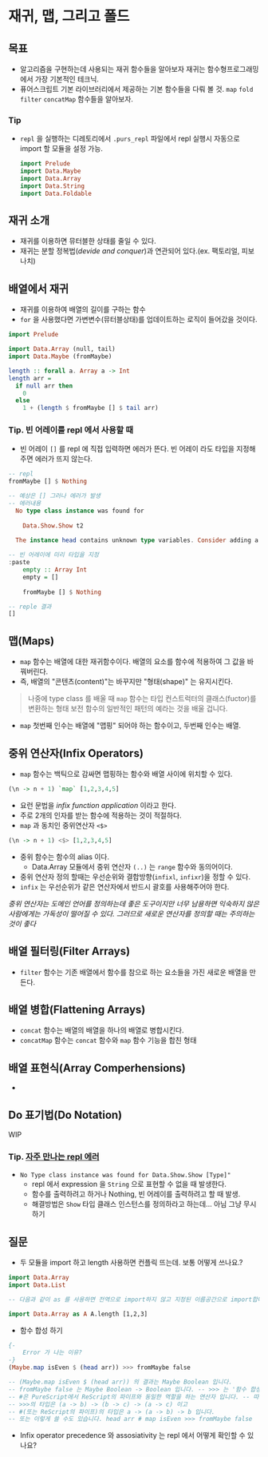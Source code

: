 # 재귀, 맵, 그리고 폴드

## 목표
- 알고리즘을 구현하는데 사용되는 재귀 함수들을 알아보자
	재귀는 함수형프로그래밍에서 가장 기본적인 테크닉.
- 퓨어스크립트 기본 라이브러리에서 제공하는 기본 함수들을 다뤄 볼 것.
	`map` `fold` `filter` `concatMap`  함수들을 알아보자.

### Tip
- `repl` 을 실행하는 디레토리에서 `.purs_repl`  파일에서  repl 실행시 자동으로 import 할 모듈을 설정 가능.
	```PureScript
	import Prelude
	import Data.Maybe 
	import Data.Array
	import Data.String
	import Data.Foldable
	```

## 재귀 소개
- 재귀를 이용하면 뮤터블한 상태를 줄일 수 있다.
- 재귀는 분할 정복법(*devide and conquer*)과 연관되어 있다.(ex. 팩토리얼, 피보나치)

## 배열에서 재귀
- 재귀를 이용하여 배열의 길이를 구하는 함수
- `for` 을 사용했다면 가변변수(뮤터블상태)를 업데이트하는 로직이 들어갔을 것이다.
```PureScript
import Prelude

import Data.Array (null, tail)
import Data.Maybe (fromMaybe)

length :: forall a. Array a -> Int
length arr =
  if null arr then
	0
  else
	1 + (length $ fromMaybe [] $ tail arr)
```

### Tip. 빈 어레이를 repl 에서 사용할 때
- 빈 어레이 `[]` 를 repl 에 직접 입력하면 에러가 뜬다. 빈 어레이 라도 타입을 지정해주면 에러가 뜨지 않는다.
```PureScript
-- repl
fromMaybe [] $ Nothing 

-- 예상은 [] 그러나 에러가 발생
-- 에러내용
  No type class instance was found for
					 
	Data.Show.Show t2
					 
  The instance head contains unknown type variables. Consider adding a type annotation.

-- 빈 어레이에 미리 타입을 지정
:paste
	empty :: Array Int
	empty = []
	
	fromMaybe [] $ Nothing

-- reple 결과
[]
```

## 맵(Maps)
- `map` 함수는 배열에 대한 재귀함수이다. 배열의 요소를 함수에 적용하여 그 값을 바꿔버린다.
- 즉, 배열의 "콘텐츠(content)"는 바꾸지만 "형태(shape)" 는 유지시킨다.

> 나중에 type class 를 배울 때 `map` 함수는 타입 컨스트럭터의 클래스(fuctor)를 변환하는 형태 보전 함수의 일반적인 패턴의 예라는 것을 배울 겁니다.
- `map` 첫번째 인수는 배열에 "맵핑" 되어야 하는 함수이고, 두번째 인수는 배열.

## 중위 연산자(Infix Operators)
- `map` 함수는 백틱으로 감싸면 맵핑하는 함수와 배열 사이에 위치할 수 있다.
```PureScript
(\n -> n + 1) `map` [1,2,3,4,5]
```
- 요런 문법을 *infix function application* 이라고 한다.
- 주로 2개의 인자를 받는 함수에 적용하는 것이 적절하다.
- `map` 과 동치인 중위연산자 `<$>` 
```PureScript
(\n -> n + 1) <$> [1,2,3,4,5]
```
- 중위 함수는 함수의 alias 이다.
	- Data.Array 모듈에서 중위 연산자 `(..)`  는 `range` 함수와 동의어이다.
- 중위 연산자 정의 할때는 우선순위와 결합방향(`infixl`, `infixr`)을 정할 수 있다.
- `infix`  는 우선순위가 같은 연산자에서 반드시 괄호를 사용해주어야 한다.
	
*중위 연산자는 도메인 언어를 정의하는데 좋은  도구이지만 너무 남용하면 익숙하지 않은 사람에게는 가독성이 떨어질 수 있다. 그러므로 새로운 연산자를 정의할 때는 주의하는 것이 좋다*

## 배열 필터링(Filter Arrays)
- `filter`  함수는 기존 배열에서 함수를 참으로 하는 요소들을 가진 새로운 배열을 만든다.

## 배열 병합(Flattening Arrays)
- `concat`  함수는 배열의 배열을 하나의 배열로 병합시킨다.
- `concatMap` 함수는 `concat`  함수와 `map` 함수 기능을 합친 형태

## 배열 표현식(Array Comperhensions)
  -

## Do 표기법(Do Notation)
WIP


### Tip. [자주 만나는 repl 에러](https://jordanmartinez.github.io/purescript-jordans-reference-site/content/01-Getting-Started/05-The-REPL.html#possible-outputted-repl-errors)
- `No Type class instance was found for Data.Show.Show [Type]"`
	- repl 에서 expression 을 `String` 으로 표현할 수 없을 때 발생한다.
	- 함수를 출력하려고 하거나 Nothing, 빈 어레이를 출력하려고 할 때 발생.
	- 해결방법은 `Show`  타입 클래스 인스턴스를 정의하라고 하는데... 아님 그냥 무시하기
	
	
## 질문
- 두 모듈을 import 하고 length 사용하면 컨플릭 뜨는데. 보통 어떻게 쓰나요.? 
```PureScript
import Data.Array 
import Data.List 

-- 다음과 같이 as 를 사용하면 전역으로 import하지 않고 지정된 이름공간으로 import합니다. 

import Data.Array as A A.length [1,2,3]
```
- 함수 합성 하기
```PureScript
{-
	Error 가 나는 이유? 
-}
(Maybe.map isEven $ (head arr)) >>> fromMaybe false 

-- (Maybe.map isEven $ (head arr)) 의 결과는 Maybe Boolean 입니다. 
-- fromMaybe false 는 Maybe Boolean -> Boolean 입니다. -- >>> 는 '함수 합성' 연산자 이기 때문에 ReScript의 파이프와는 차이가 있습니다. 
-- #은 PureScript에서 ReScript의 파이프와 동일한 역할을 하는 연산자 입니다. -- 따라서 >>>를 #으로 바꾸면 에러가 발생하지 않습니다. 
-- >>>의 타입은 (a -> b) -> (b -> c) -> (a -> c) 이고 
-- #(또는 ReScript의 파이프)의 타입은 a -> (a -> b) -> b 입니다. 
-- 또는 이렇게 쓸 수도 있습니다. head arr # map isEven >>> fromMaybe false

```
- Infix operator precedence 와 assosiativity 는 repl 에서 어떻게 확인할 수 있나요?



